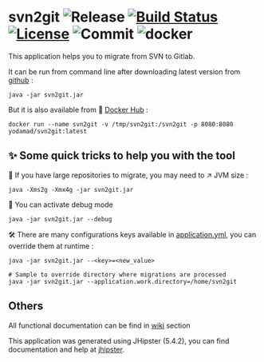 # svn2git ![Release](https://img.shields.io/github/release/yodamad/svn2git.svg?style=popout) [![Build Status](https://yodamad.visualstudio.com/svn2git/_apis/build/status/svn2git-Maven-CI?branchName=dev)](https://yodamad.visualstudio.com/svn2git/_build/latest?definitionId=1?branchName=dev) [![License](https://img.shields.io/badge/License-Apache%202.0-blue.svg)](https://opensource.org/licenses/Apache-2.0) ![Commit](https://img.shields.io/github/last-commit/yodamad/svn2git.svg?style=flat) ![docker](https://img.shields.io/docker/pulls/yodamad/svn2git)

This application helps you to migrate from SVN to Gitlab.

It can be run from command line after downloading latest version from [github](https://github.com/yodamad/svn2git/releases) :

```shell script
java -jar svn2git.jar
```
But it is also available from 🐳 [Docker Hub](https://hub.docker.com/repository/docker/yodamad/svn2git) :

```shell script
docker run --name svn2git -v /tmp/svn2git:/svn2git -p 8080:8080 yodamad/svn2git:latest
```

## ✨ Some quick tricks to help you with the tool

💪 If you have large repositories to migrate, you may need to ↗️ JVM size :
```shell script
java -Xms2g -Xmx4g -jar svn2git.jar
```

👀 You can activate debug mode
```shell script
java -jar svn2git.jar --debug
```

🛠 There are many configurations keys available in [application.yml](src/main/resources/config/application.yml), you can override them at runtime :
```shell script
java -jar svn2git.jar --<key>=<new_value>

# Sample to override directory where migrations are processed
java -jar svn2git.jar --application.work.directory=/home/svn2git
```

## Others

All functional documentation can be find in [wiki](https://github.com/yodamad/svn2git/wiki) section 

This application was generated using JHipster (5.4.2), you can find documentation and help at [jhipster](https://www.jhipster.tech/documentation-archive/v5.4.2).
